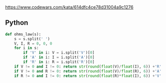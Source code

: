 https://www.codewars.com/kata/614dfc4ce78d31004a9c1276

## Python
```py
def ohms_law(s):
    s = s.split(' ')
    V, I, R = 0, 0, 0
    for i in s:
        if 'V' in i: V = i.split('V')[0]
        if 'A' in i: I = i.split('A')[0]
        if 'R' in i: R = i.split('R')[0]
    if V != 0 and I != 0: return str(round(float(V)/float(I), 6)) +'R'
    if V != 0 and R != 0: return str(round(float(V)/float(R), 6)) +'A'
    if R != 0 and I != 0: return str(round(float(R)*float(I), 6)) +'V'
```